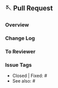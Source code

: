 ## 🪡 Pull Request

### Overview
<!-- 작업에 대한 개요를 간략하게 설명해주세요. -->

### Change Log
<!-- 작업에서 변경된 부분을 간략하게 설명해주세요. -->

### To Reviewer
<!-- 리뷰어에게 전달할 내용을 간략하게 설명해주세요. -->

### Issue Tags
<!-- 이 PR과 관련된 이슈를 작성해주세요. -->
- Closed | Fixed: #
- See also: #
